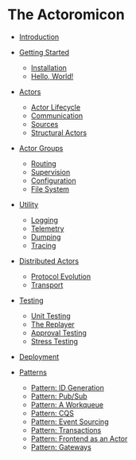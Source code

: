# The Actoromicon

- [Introduction](ch00-00-introduction.md)

- [Getting Started]()
    - [Installation]()
    - [Hello, World!]()

- [Actors](ch02-00-actors.md)
    - [Actor Lifecycle](ch02-01-actor-lifecycle.md)
    - [Communication]()
    - [Sources]()
    - [Structural Actors]()

- [Actor Groups](ch03-00-groups.md)
    - [Routing]()
    - [Supervision]()
    - [Configuration]()
    - [File System](ch03-04-file-system.md)

- [Utility]()
    - [Logging]()
    - [Telemetry](ch04-02-telemetry.md)
    - [Dumping](ch04-03-dumping.md)
    - [Tracing](ch04-04-tracing.md)

- [Distributed Actors]()
    - [Protocol Evolution]()
    - [Transport]()

- [Testing]()
    - [Unit Testing]()
    - [The Replayer]()
    - [Approval Testing]()
    - [Stress Testing]()

- [Deployment]()

- [Patterns]()
    - [Pattern: ID Generation](ch08-01-id-generation.md)
    - [Pattern: Pub/Sub]()
    - [Pattern: A Workqueue]()
    - [Pattern: CQS]()
    - [Pattern: Event Sourcing]()
    - [Pattern: Transactions]()
    - [Pattern: Frontend as an Actor]()
    - [Pattern: Gateways]()
